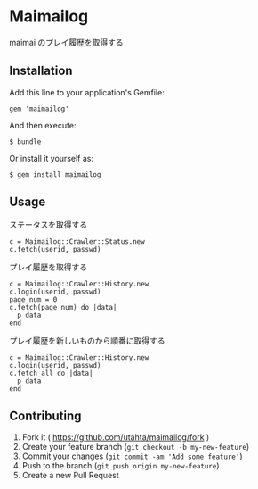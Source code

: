 # Maimailog

maimai のプレイ履歴を取得する

## Installation

Add this line to your application's Gemfile:

    gem 'maimailog'

And then execute:

    $ bundle

Or install it yourself as:

    $ gem install maimailog

## Usage

ステータスを取得する

    c = Maimailog::Crawler::Status.new
    c.fetch(userid, passwd)

プレイ履歴を取得する

    c = Maimailog::Crawler::History.new
    c.login(userid, passwd)
    page_num = 0
    c.fetch(page_num) do |data|
      p data
    end
    
プレイ履歴を新しいものから順番に取得する

    c = Maimailog::Crawler::History.new
    c.login(userid, passwd)
    c.fetch_all do |data|
      p data
    end
    
## Contributing

1. Fork it ( https://github.com/utahta/maimailog/fork )
2. Create your feature branch (`git checkout -b my-new-feature`)
3. Commit your changes (`git commit -am 'Add some feature'`)
4. Push to the branch (`git push origin my-new-feature`)
5. Create a new Pull Request
